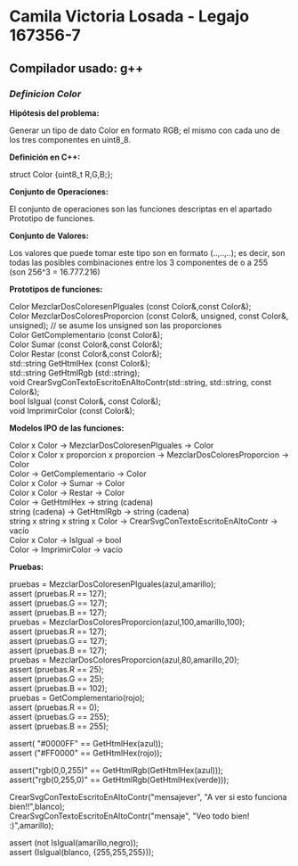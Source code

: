 # Camila Victoria Losada - Legajo 167356-7
## Compilador usado: g++
### *Definicion Color*

**Hipótesis del problema:**  

Generar un tipo de dato Color en formato RGB; el mismo con cada uno de los tres componentes en uint8_8.  

**Definición en C++:**  

struct Color {uint8_t R,G,B;};


**Conjunto de Operaciones:**  

El conjunto de operaciones son las funciones descriptas en el apartado Prototipo de funciones.  

**Conjunto de Valores:**  

Los valores que puede tomar este tipo son en formato (..,..,..); es decir, son todas las posibles combinaciones entre los 3 componentes de o a 255  
(son 256^3 = 16.777.216)  

**Prototipos de funciones:**  

Color MezclarDosColoresenPIguales (const Color&,const Color&);  
Color MezclarDosColoresProporcion (const Color&, unsigned, const Color&, unsigned); // se asume los unsigned son las proporciones  
Color GetComplementario (const Color&);  
Color Sumar (const Color&,const Color&);  
Color Restar (const Color&,const Color&);  
std::string GetHtmlHex (const Color&);  
std::string GetHtmlRgb (std::string);  
void CrearSvgConTextoEscritoEnAltoContr(std::string, std::string, const Color&);  
bool IsIgual (const Color&, const Color&);  
void ImprimirColor (const Color&);  


**Modelos IPO de las funciones:**  

Color x Color -> MezclarDosColoresenPIguales -> Color  
Color x Color x proporcion x proporcion -> MezclarDosColoresProporcion -> Color  
Color -> GetComplementario -> Color  
Color x Color -> Sumar -> Color  
Color x Color -> Restar -> Color  
Color -> GetHtmlHex -> string (cadena)  
string (cadena) -> GetHtmlRgb -> string (cadena)  
string x string x string x Color -> CrearSvgConTextoEscritoEnAltoContr -> vacío  
Color x Color -> IsIgual -> bool  
Color -> ImprimirColor -> vacío  

**Pruebas:**  

pruebas = MezclarDosColoresenPIguales(azul,amarillo);  
assert (pruebas.R == 127);  
assert (pruebas.G == 127);  
assert (pruebas.B == 127);  
pruebas = MezclarDosColoresProporcion(azul,100,amarillo,100);  
assert (pruebas.R == 127);  
assert (pruebas.G == 127);  
assert (pruebas.B == 127);  
pruebas = MezclarDosColoresProporcion(azul,80,amarillo,20);  
assert (pruebas.R == 25);  
assert (pruebas.G == 25);  
assert (pruebas.B == 102);  
pruebas = GetComplementario(rojo);  
assert (pruebas.R == 0);  
assert (pruebas.G == 255);  
assert (pruebas.B == 255);  


assert( "#0000FF" == GetHtmlHex(azul));  
assert ("#FF0000" == GetHtmlHex(rojo));  


assert("rgb(0,0,255)" == GetHtmlRgb(GetHtmlHex(azul)));  
assert("rgb(0,255,0)" == GetHtmlRgb(GetHtmlHex(verde)));  

CrearSvgConTextoEscritoEnAltoContr("mensajever", "A ver si esto funciona bien!!",blanco);  
CrearSvgConTextoEscritoEnAltoContr("mensaje", "Veo todo bien! :)",amarillo);  

assert (not IsIgual(amarillo,negro));  
assert (IsIgual(blanco, {255,255,255}));  
